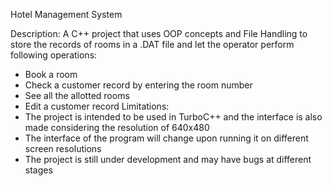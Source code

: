 Hotel Management System

Description:
A C++ project that uses OOP concepts and File Handling to store the records of rooms in a .DAT file and let the operator perform following operations:

*  Book a room
*  Check a customer record by entering the room number
*  See all the allotted rooms
*  Edit a customer record
Limitations:
*  The project is intended to be used in TurboC++ and the interface is also made considering the resolution of 640x480
*  The interface of the program will change upon running it on different screen resolutions
*  The project is still under development and may have bugs at different stages
